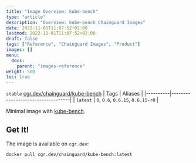 ```yaml
---
title: "Image Overview: kube-bench"
type: "article"
description: "Overview: kube-bench Chainguard Images"
date: 2022-11-01T11:07:52+02:00
lastmod: 2022-11-01T11:07:52+02:00
draft: false
tags: ["Reference", "Chainguard Images", "Product"]
images: []
menu:
  docs:
    parent: "images-reference"
weight: 500
toc: true
---
```


`stable` [cgr.dev/chainguard/kube-bench](https://github.com/chainguard-images/images/tree/main/images/kube-bench)
| Tags     | Aliases                           |
|----------|-----------------------------------|
| `latest` | `0`, `0.6`, `0.6.15`, `0.6.15-r0` |



Minimal image with [kube-bench](https://github.com/aquasecurity/kube-bench).

## Get It!

The image is available on `cgr.dev`:

```
docker pull cgr.dev/chainguard/kube-bench:latest
```

